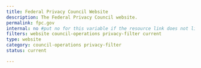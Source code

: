 ```yaml
---
title: Federal Privacy Council Website
description: The Federal Privacy Council website.
permalink: fpc.gov
internal: no #put no for this variable if the resource link does not live on CIO.gov
filters: website council-operations privacy-filter current
type: website
category: council-operations privacy-filter
status: current

---
```


